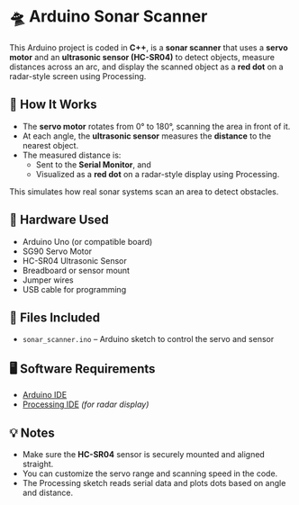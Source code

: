 # 🛸 Arduino Sonar Scanner

This Arduino project is coded in **C++**, is a **sonar scanner** that uses a **servo motor** and an **ultrasonic sensor (HC-SR04)** to detect objects, measure distances across an arc, and display the scanned object as a **red dot** on a radar-style screen using Processing.

## 🔧 How It Works

- The **servo motor** rotates from 0° to 180°, scanning the area in front of it.
- At each angle, the **ultrasonic sensor** measures the **distance** to the nearest object.
- The measured distance is:
  - Sent to the **Serial Monitor**, and
  - Visualized as a **red dot** on a radar-style display using Processing.

This simulates how real sonar systems scan an area to detect obstacles.

## 🧰 Hardware Used

- Arduino Uno (or compatible board)
- SG90 Servo Motor
- HC-SR04 Ultrasonic Sensor
- Breadboard or sensor mount
- Jumper wires
- USB cable for programming

## 📁 Files Included

- `sonar_scanner.ino` – Arduino sketch to control the servo and sensor

## 🖥️ Software Requirements

- [Arduino IDE](https://www.arduino.cc/en/software)
- [Processing IDE](https://processing.org/download/) *(for radar display)*

## 💡 Notes

- Make sure the **HC-SR04** sensor is securely mounted and aligned straight.
- You can customize the servo range and scanning speed in the code.
- The Processing sketch reads serial data and plots dots based on angle and distance.
